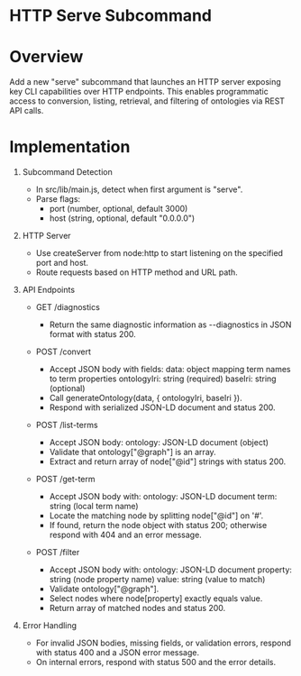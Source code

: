 # HTTP Serve Subcommand

# Overview

Add a new "serve" subcommand that launches an HTTP server exposing key CLI capabilities over HTTP endpoints. This enables programmatic access to conversion, listing, retrieval, and filtering of ontologies via REST API calls.

# Implementation

1. Subcommand Detection
   - In src/lib/main.js, detect when first argument is "serve".
   - Parse flags:
     - port (number, optional, default 3000)
     - host (string, optional, default "0.0.0.0")

2. HTTP Server
   - Use createServer from node:http to start listening on the specified port and host.
   - Route requests based on HTTP method and URL path.

3. API Endpoints
   - GET /diagnostics
     - Return the same diagnostic information as --diagnostics in JSON format with status 200.

   - POST /convert
     - Accept JSON body with fields:
         data: object mapping term names to term properties
         ontologyIri: string (required)
         baseIri: string (optional)
     - Call generateOntology(data, { ontologyIri, baseIri }).
     - Respond with serialized JSON-LD document and status 200.

   - POST /list-terms
     - Accept JSON body:
         ontology: JSON-LD document (object)
     - Validate that ontology["@graph"] is an array.
     - Extract and return array of node["@id"] strings with status 200.

   - POST /get-term
     - Accept JSON body with:
         ontology: JSON-LD document
         term: string (local term name)
     - Locate the matching node by splitting node["@id"] on '#'.
     - If found, return the node object with status 200; otherwise respond with 404 and an error message.

   - POST /filter
     - Accept JSON body with:
         ontology: JSON-LD document
         property: string (node property name)
         value: string (value to match)
     - Validate ontology["@graph"].
     - Select nodes where node[property] exactly equals value.
     - Return array of matched nodes and status 200.

4. Error Handling
   - For invalid JSON bodies, missing fields, or validation errors, respond with status 400 and a JSON error message.
   - On internal errors, respond with status 500 and the error details.
